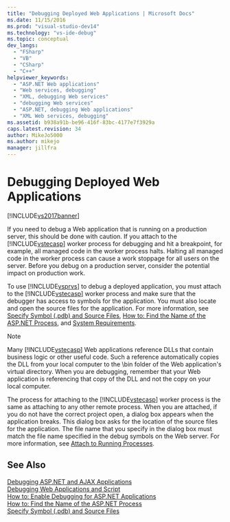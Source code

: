 ```yaml
---
title: "Debugging Deployed Web Applications | Microsoft Docs"
ms.date: 11/15/2016
ms.prod: "visual-studio-dev14"
ms.technology: "vs-ide-debug"
ms.topic: conceptual
dev_langs: 
  - "FSharp"
  - "VB"
  - "CSharp"
  - "C++"
helpviewer_keywords: 
  - "ASP.NET Web applications"
  - "Web services, debugging"
  - "XML, debugging Web services"
  - "debugging Web services"
  - "ASP.NET, debugging Web applications"
  - "XML Web services, debugging"
ms.assetid: b938a91b-be96-416f-83bc-4177e7f3929a
caps.latest.revision: 34
author: MikeJo5000
ms.author: mikejo
manager: jillfra
---
```

# Debugging Deployed Web Applications
[!INCLUDE[vs2017banner](../includes/vs2017banner.md)]

If you need to debug a Web application that is running on a production server, this should be done with caution. If you attach to the [!INCLUDE[vstecasp](../includes/vstecasp-md.md)] worker process for debugging and hit a breakpoint, for example, all managed code in the worker process halts. Halting all managed code in the worker process can cause a work stoppage for all users on the server. Before you debug on a production server, consider the potential impact on production work.  
  
 To use [!INCLUDE[vsprvs](../includes/vsprvs-md.md)] to debug a deployed application, you must attach to the [!INCLUDE[vstecasp](../includes/vstecasp-md.md)] worker process and make sure that the debugger has access to symbols for the application. You must also locate and open the source files for the application. For more information, see [Specify Symbol (.pdb) and Source Files](../debugger/specify-symbol-dot-pdb-and-source-files-in-the-visual-studio-debugger.md), [How to: Find the Name of the ASP.NET Process](../debugger/how-to-find-the-name-of-the-aspnet-process.md), and [System Requirements](../debugger/aspnet-debugging-system-requirements.md).  
  
> [!NOTE]
> Many [!INCLUDE[vstecasp](../includes/vstecasp-md.md)] Web applications reference DLLs that contain business logic or other useful code. Such a reference automatically copies the DLL from your local computer to the \bin folder of the Web application's virtual directory. When you are debugging, remember that your Web application is referencing that copy of the DLL and not the copy on your local computer.  
  
 The process for attaching to the [!INCLUDE[vstecasp](../includes/vstecasp-md.md)] worker process is the same as attaching to any other remote process. When you are attached, if you do not have the correct project open, a dialog box appears when the application breaks. This dialog box asks for the location of the source files for the application. The file name that you specify in the dialog box must match the file name specified in the debug symbols on the Web server. For more information, see [Attach to Running Processes](../debugger/attach-to-running-processes-with-the-visual-studio-debugger.md).  
  
## See Also  
 [Debugging ASP.NET and AJAX Applications](../debugger/debugging-aspnet-and-ajax-applications.md)   
 [Debugging Web Applications and Script](../debugger/debugging-web-applications-and-script.md)   
 [How to: Enable Debugging for ASP.NET Applications](../debugger/how-to-enable-debugging-for-aspnet-applications.md)   
 [How to: Find the Name of the ASP.NET Process](../debugger/how-to-find-the-name-of-the-aspnet-process.md)   
 [Specify Symbol (.pdb) and Source Files](../debugger/specify-symbol-dot-pdb-and-source-files-in-the-visual-studio-debugger.md)
